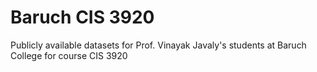 # Baruch CIS 3920
Publicly available datasets for Prof. Vinayak Javaly's students at Baruch College for course CIS 3920
